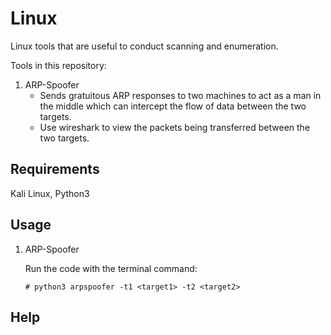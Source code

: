 # Linux
Linux tools that are useful to conduct scanning and enumeration.

Tools in this repository:

1. ARP-Spoofer
    - Sends gratuitous ARP responses to two machines to act as a man in the middle which can intercept the flow of data between the two targets.
    - Use wireshark to view the packets being transferred between the two targets.
    
## Requirements
Kali Linux,
Python3

## Usage

1. ARP-Spoofer
    
    Run the code with the terminal command:
    ```
    # python3 arpspoofer -t1 <target1> -t2 <target2>
## Help
